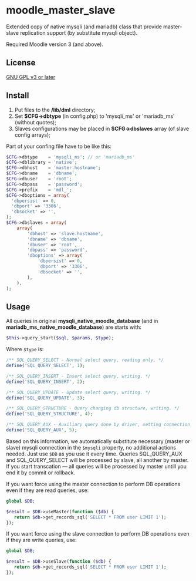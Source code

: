 # moodle_master_slave
Extended copy of native mysqli (and mariadb) class that provide master-slave replication support (by substitute mysqli object).

Required Moodle version 3 (and above).

## License
[GNU GPL v3 or later](http://www.gnu.org/copyleft/gpl.html)
## Install
1. Put files to the **/lib/dml** directory;
2. Set **$CFG->dbtype** (in config.php) to 'mysqli_ms' or 'mariadb_ms' (without quotes);
3. Slaves configurations may be placed in **$CFG->dbslaves** array (of slave config arrays);

Part of your confing file have to be like this:
```php
$CFG->dbtype    = 'mysqli_ms'; // or 'mariadb_ms'
$CFG->dblibrary = 'native';
$CFG->dbhost    = 'master.hostname';
$CFG->dbname    = 'dbname';
$CFG->dbuser    = 'root';
$CFG->dbpass    = 'password';
$CFG->prefix    = 'mdl_';
$CFG->dboptions = array(
  'dbpersist' => 0,
  'dbport' => '3306',
  'dbsocket' => '',
);
$CFG->dbslaves = array(
    array(
        'dbhost' => 'slave.hostname',
        'dbname' => 'dbname',
        'dbuser' => 'root',
        'dbpass' => 'password',
        'dboptions' => array(
            'dbpersist' => 0,
            'dbport' => '3306',
            'dbsocket' => '',
        ),
    ),
);
```

## Usage
All queries in original **mysqli_native_moodle_database** (and in **mariadb_ms_native_moodle_database**) are starts with:
```php
$this->query_start($sql, $params, $type);
```
Where ```$type``` is:
```php
/** SQL_QUERY_SELECT - Normal select query, reading only. */
define('SQL_QUERY_SELECT', 1);

/** SQL_QUERY_INSERT - Insert select query, writing. */
define('SQL_QUERY_INSERT', 2);

/** SQL_QUERY_UPDATE - Update select query, writing. */
define('SQL_QUERY_UPDATE', 3);

/** SQL_QUERY_STRUCTURE - Query changing db structure, writing. */
define('SQL_QUERY_STRUCTURE', 4);

/** SQL_QUERY_AUX - Auxiliary query done by driver, setting connection config, getting table info, etc. */
define('SQL_QUERY_AUX', 5);
```

Based on this information, we automatically substitute necessary (master or slave) mysqli connection in the `$mysqli` property, no additional actions needed. Just use `$DB` as you use it every time.
Queries SQL_QUERY_AUX and SQL_QUERY_SELECT will be processed by slave, all another by master.
If you start transcation — all queries will be processed by master untill you end it by commit or rollback.

If you want force using the master connection to perform DB operations even if they are read queries, use:
 ```php
global $DB;

$result = $DB->useMaster(function ($db) {
    return $db->get_records_sql('SELECT * FROM user LIMIT 1');
});
```

If you want force using the slave connection to perform DB operations even if they are write queries, use:
 ```php
global $DB;

$result = $DB->useSlave(function ($db) {
    return $db->get_records_sql('SELECT * FROM user LIMIT 1');
});
```
